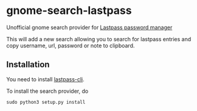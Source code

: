 # gnome-search-lastpass
Unofficial gnome search provider for [Lastpass password manager](https://lastpass.com)

This will add a new search allowing you to search for lastpass entries and copy
username, url, password or note to clipboard.

## Installation
You need to install [lastpass-cli](https://github.com/lastpass/lastpass-cli).

To install the search provider, do
```
sudo python3 setup.py install
```
